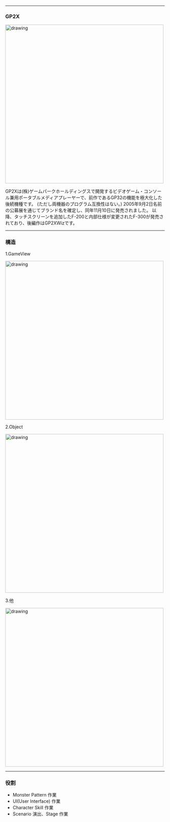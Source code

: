 _ _ _

### GP2X

<img src="https://msh0411.github.io/assets/Gp2xWiz.jpg" alt="drawing" width="500"/>

GP2Xは(株)ゲームパークホールディングスで開発するビデオゲーム・コンソール兼用ポータブルメディアプレーヤーで、前作であるGP32の機能を極大化した後続機種です。 (ただし両機器のプログラム互換性はない。) 2005年9月2日名前の公募展を通じてブランド名を確定し、同年11月10日に発売されました。 以降、タッチスクリーンを追加したF-200と内部仕様が変更されたF-300が発売されており、後編作はGP2XWizです。

_ _ _

### 構造

1.GameView

<img src="https://msh0411.github.io/assets/TheAlchemist_04.jpg" alt="drawing" width="500"/>


2.Object

<img src="https://msh0411.github.io/assets/TheAlchemist_05.jpg" alt="drawing" width="500"/>


3.他

<img src="https://msh0411.github.io/assets/TheAlchemist_06.jpg" alt="drawing" width="500"/>


_ _ _

### 役割

 + Monster Pattern 作業
 + UI(User Interface) 作業
 + Character Skill 作業
 + Scenario 演出、Stage 作業

